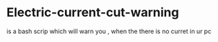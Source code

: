 # Electric-current-cut-warning
is a bash scrip which will warn you , when the there is no curret in ur pc
